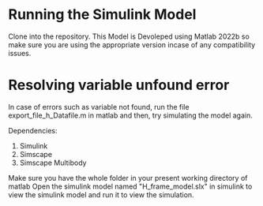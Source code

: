 # Running the Simulink Model
Clone into the repository. This Model is Devoleped using Matlab 2022b so make sure you are using the appropriate version incase of any compatibility issues. 

# Resolving variable unfound error
In case of errors such as variable not found, run the file export_file_h_Datafile.m in matlab and then, try simulating the model again.

Dependencies:
1. Simulink
2. Simscape
3. Simscape Multibody

  Make sure you have the whole folder in your present working directory of matlab
  Open the simulink model named "H_frame_model.slx" in simulink to view the simulink model and run it to view the simulation.
  
